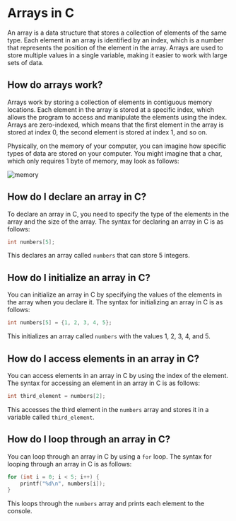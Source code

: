 # Arrays in C

An array is a data structure that stores a collection of elements of the same type. Each element in an array is identified by an index, which is a number that represents the position of the element in the array. Arrays are used to store multiple values in a single variable, making it easier to work with large sets of data.

## How do arrays work?

Arrays work by storing a collection of elements in contiguous memory locations. Each element in the array is stored at a specific index, which allows the program to access and manipulate the elements using the index. Arrays are zero-indexed, which means that the first element in the array is stored at index 0, the second element is stored at index 1, and so on.


Physically, on the memory of your computer, you can imagine how specific types of data are stored on your computer. You might imagine that a char, which only requires 1 byte of memory, may look as follows:

![memory](https://cs50.harvard.edu/x/2024/notes/2/cs50Week2Slide087.png)

## How do I declare an array in C?

To declare an array in C, you need to specify the type of the elements in the array and the size of the array. The syntax for declaring an array in C is as follows:

```c
int numbers[5];
```

This declares an array called `numbers` that can store 5 integers.

## How do I initialize an array in C?

You can initialize an array in C by specifying the values of the elements in the array when you declare it. The syntax for initializing an array in C is as follows:

```c
int numbers[5] = {1, 2, 3, 4, 5};
```

This initializes an array called `numbers` with the values 1, 2, 3, 4, and 5.

## How do I access elements in an array in C?

You can access elements in an array in C by using the index of the element. The syntax for accessing an element in an array in C is as follows:

```c
int third_element = numbers[2];
```

This accesses the third element in the `numbers` array and stores it in a variable called `third_element`.

## How do I loop through an array in C?

You can loop through an array in C by using a `for` loop. The syntax for looping through an array in C is as follows:

```c
for (int i = 0; i < 5; i++) {
    printf("%d\n", numbers[i]);
}
```

This loops through the `numbers` array and prints each element to the console.
